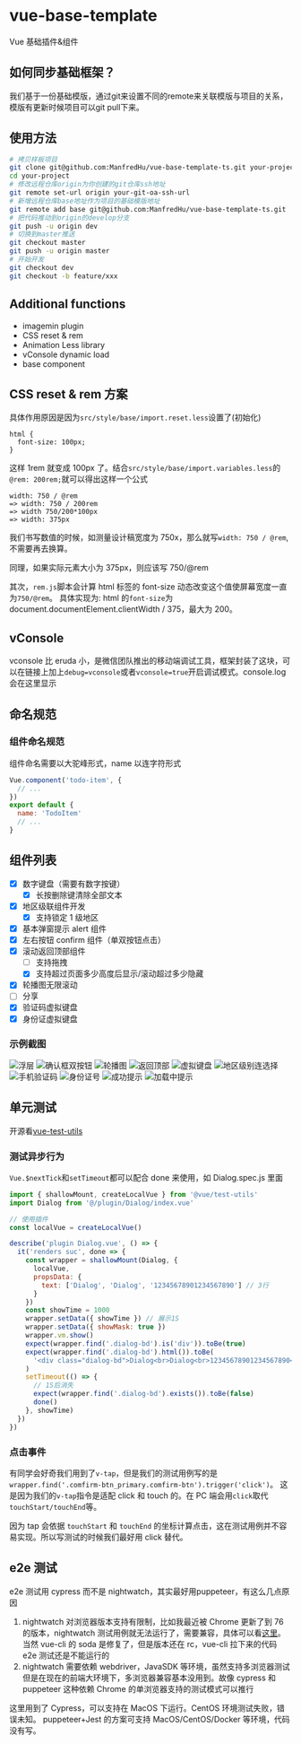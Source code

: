 # vue-base-template

Vue 基础插件&组件

## 如何同步基础框架？
我们基于一份基础模版，通过git来设置不同的remote来关联模版与项目的关系，模版有更新时候项目可以git pull下来。

## 使用方法
```bash
# 拷贝样板项目
git clone git@github.com:ManfredHu/vue-base-template-ts.git your-project
cd your-project
# 修改远程仓库origin为你创建的git仓库ssh地址
git remote set-url origin your-git-oa-ssh-url
# 新增远程仓库base地址作为项目的基础模版地址
git remote add base git@github.com:ManfredHu/vue-base-template-ts.git
# 把代码推动到origin的develop分支
git push -u origin dev
# 切换到master推送
git checkout master
git push -u origin master
# 开始开发
git checkout dev
git checkout -b feature/xxx
```

## Additional functions

- imagemin plugin
- CSS reset & rem
- Animation Less library
- vConsole dynamic load
- base component

## CSS reset & rem 方案

具体作用原因是因为`src/style/base/import.reset.less`设置了(初始化)

```less
html {
  font-size: 100px;
}
```

这样 1rem 就变成 100px 了。结合`src/style/base/import.variables.less`的`@rem: 200rem;`就可以得出这样一个公式

```
width: 750 / @rem
=> width: 750 / 200rem
=> width 750/200*100px
=> width: 375px
```

我们书写数值的时候，如测量设计稿宽度为 750x，那么就写`width: 750 / @rem`, 不需要再去换算。

同理，如果实际元素大小为 375px，则应该写 750/@rem

其次，`rem.js`脚本会计算 html 标签的 font-size 动态改变这个值使屏幕宽度一直为`750/@rem`。
具体实现为: html 的`font-size`为 document.documentElement.clientWidth / 375，最大为 200。

## vConsole

vconsole 比 eruda 小，是微信团队推出的移动端调试工具，框架封装了这块，可以在链接上加上`debug=vconsole`或者`vconsole=true`开启调试模式。console.log 会在这里显示

## 命名规范

### 组件命名规范

组件命名需要以大驼峰形式，name 以连字符形式

```js
Vue.component('todo-item', {
  // ...
})
export default {
  name: 'TodoItem'
  // ...
}
```

## 组件列表

- [x] 数字键盘（需要有数字按键）
  - [x] 长按删除键清除全部文本
- [x] 地区级联组件开发
  - [x] 支持锁定 1 级地区
- [x] 基本弹窗提示 alert 组件
- [x] 左右按钮 confirm 组件（单双按钮点击）
- [x] 滚动返回顶部组件
  - [ ] 支持拖拽
  - [x] 支持超过页面多少高度后显示/滚动超过多少隐藏
- [x] 轮播图无限滚动
- [ ] 分享
- [x] 验证码虚拟键盘
- [x] 身份证虚拟键盘

### 示例截图

![浮层](./docs/components/dialog.png)
![确认框双按钮](./docs/components/confirm_twoBtn.png)
![轮播图](./docs/components/swiper.png)
![返回顶部](./docs/components/totop.png)
![虚拟键盘](./docs/components/keyboard.png)
![地区级别连选择](./docs/components/distpicker.png)
![手机验证码](./docs/components/vcode.png)
![身份证号](./docs/components/idcard.png)
![成功提示](./docs/components/toast.png)
![加载中提示](./docs/components/toast2.png)

## 单元测试

开源看[vue-test-utils](https://vue-test-utils.vuejs.org/zh/)

### 测试异步行为

`Vue.$nextTick`和`setTimeout`都可以配合 done 来使用，如 Dialog.spec.js 里面

```js
import { shallowMount, createLocalVue } from '@vue/test-utils'
import Dialog from '@/plugin/Dialog/index.vue'

// 使用插件
const localVue = createLocalVue()

describe('plugin Dialog.vue', () => {
  it('renders suc', done => {
    const wrapper = shallowMount(Dialog, {
      localVue,
      propsData: {
        text: ['Dialog', 'Dialog', '12345678901234567890'] // 3行
      }
    })
    const showTime = 1000
    wrapper.setData({ showTime }) // 展示1S
    wrapper.setData({ showMask: true })
    wrapper.vm.show()
    expect(wrapper.find('.dialog-bd').is('div')).toBe(true)
    expect(wrapper.find('.dialog-bd').html()).toBe(
      '<div class="dialog-bd">Dialog<br>Dialog<br>12345678901234567890</div>'
    )
    setTimeout(() => {
      // 1S后消失
      expect(wrapper.find('.dialog-bd').exists()).toBe(false)
      done()
    }, showTime)
  })
})
```

### 点击事件

有同学会好奇我们用到了`v-tap`，但是我们的测试用例写的是`wrapper.find('.comfirm-btn_primary.comfirm-btn').trigger('click')`。
这是因为我们的`v-tap`指令是适配 click 和 touch 的。在 PC 端会用`click`取代`touchStart/touchEnd`等。

因为 tap 会依据 `touchStart` 和 `touchEnd` 的坐标计算点击，这在测试用例并不容易实现。所以写测试的时候我们最好用 click 替代。

## e2e 测试

e2e 测试用 cypress 而不是 nightwatch，其实最好用puppeteer，有这么几点原因

1. nightwatch 对浏览器版本支持有限制，比如我最近被 Chrome 更新了到 76 的版本，nightwatch 测试用例就无法运行了，需要兼容，具体可以看[这里](https://github.com/vuejs/vue-cli/issues/4522)。当然 vue-cli 的 soda 是修复了，但是版本还在 rc，vue-cli 拉下来的代码 e2e 测试还是不能运行的
2. nightwatch 需要依赖 webdriver，JavaSDK 等环境，虽然支持多浏览器测试但是在现在的前端大环境下，多浏览器兼容基本没用到。故像 cypress 和 puppeteer 这种依赖 Chrome 的单浏览器支持的测试模式可以推行

这里用到了 Cypress，可以支持在 MacOS 下运行。CentOS 环境测试失败，错误未知。
puppeteer+Jest 的方案可支持 MacOS/CentOS/Docker 等环境，代码没有写。